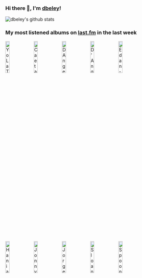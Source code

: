 ### Hi there 👋, I'm [dbeley](https://dbeley.ovh/en)!

![dbeley's github stats](https://github-readme-stats.vercel.app/api?username=dbeley)

### My most listened albums on [last.fm](https://www.last.fm/user/d_beley) in the last week

[<img src='https://lastfm.freetls.fastly.net/i/u/300x300/11c72c38eedd4697b9e9fa21d5d2fd76.png' width='16%' height='16%' alt='Yo La Tengo - I Am Not Afraid Of You And I Will Beat Your Ass'>](https://www.last.fm/music/yo%2bla%2btengo/i%2bam%2bnot%2bafraid%2bof%2byou%2band%2bi%2bwill%2bbeat%2byour%2bass)&nbsp;
[<img src='https://lastfm.freetls.fastly.net/i/u/300x300/1d3c037ee612e64176fd815a7e119f9c.jpg' width='16%' height='16%' alt='Caetano Veloso - Jóia'>](https://www.last.fm/music/caetano%2bveloso/j%25c3%25b3ia)&nbsp;
[<img src='https://lastfm.freetls.fastly.net/i/u/300x300/1c4f0e845e994b82cbdbcad0eb8cc4a6.png' width='16%' height='16%' alt='DAngelo - Voodoo'>](https://www.last.fm/music/d%2527angelo/voodoo)&nbsp;
[<img src='https://lastfm.freetls.fastly.net/i/u/300x300/f495e37648624c77cc050ee38a26ca70.jpg' width='16%' height='16%' alt='D’Angelo and The Vanguard - Black Messiah'>](https://www.last.fm/music/d%25e2%2580%2599angelo%2band%2bthe%2bvanguard/black%2bmessiah)&nbsp;
[<img src='https://lastfm.freetls.fastly.net/i/u/300x300/77f0b11de4054f2dbd54518764dd91b6.png' width='16%' height='16%' alt='Edan - Beauty and the Beat'>](https://www.last.fm/music/edan/beauty%2band%2bthe%2bbeat)&nbsp;
<br>
[<img src='https://lastfm.freetls.fastly.net/i/u/300x300/15de59aabf8613156cd34f403a8dd621.jpg' width='16%' height='16%' alt='Hania Rani - Home'>](https://www.last.fm/music/hania%2brani/home)&nbsp;
[<img src='https://lastfm.freetls.fastly.net/i/u/300x300/75fd8ce5a9ac4d469da56d345c767a5b.png' width='16%' height='16%' alt='Jonny Greenwood - There Will Be Blood'>](https://www.last.fm/music/jonny%2bgreenwood/there%2bwill%2bbe%2bblood)&nbsp;
[<img src='https://lastfm.freetls.fastly.net/i/u/300x300/aac036c27488a38e5d27eee86bab88c5.jpg' width='16%' height='16%' alt='Jorge Ben Jor - A Tábua de Esmeralda'>](https://www.last.fm/music/jorge%2bben%2bjor/a%2bt%25c3%25a1bua%2bde%2besmeralda)&nbsp;
[<img src='https://lastfm.freetls.fastly.net/i/u/300x300/aa5384ba774a40c891e93229ab31843e.png' width='16%' height='16%' alt='Sloan - Twice Removed'>](https://www.last.fm/music/sloan/twice%2bremoved)&nbsp;
[<img src='https://lastfm.freetls.fastly.net/i/u/300x300/3021935443064eddaaa090048a1f4917.png' width='16%' height='16%' alt='Spoon - Kill the Moonlight'>](https://www.last.fm/music/spoon/kill%2bthe%2bmoonlight)&nbsp;
<br>
